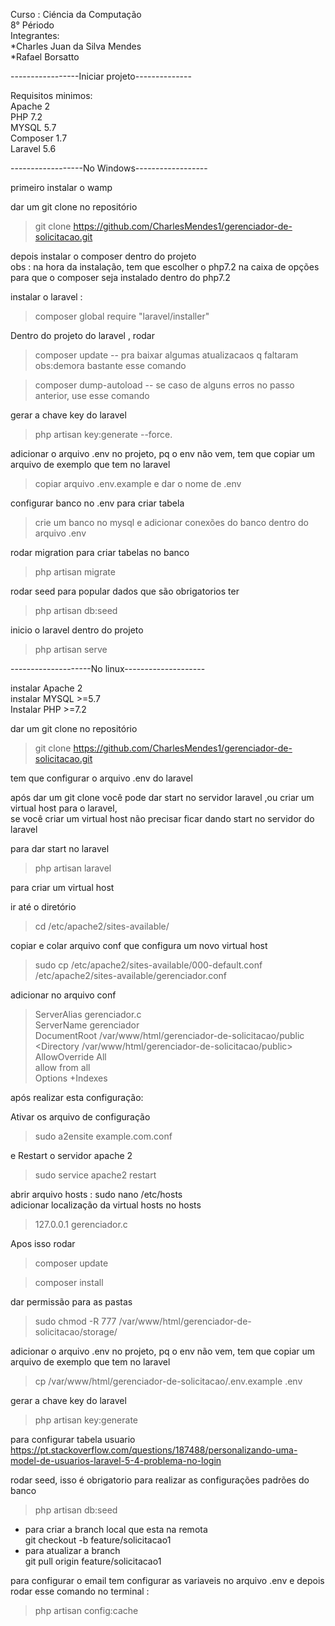 Curso : Ciéncia da Computação  
8° Périodo  
Integrantes:  
    *Charles Juan da Silva Mendes  
    *Rafael Borsatto  

-----------------Iniciar projeto--------------  

Requisitos minimos:  
Apache 2   
PHP 7.2  
MYSQL 5.7  
Composer 1.7  
Laravel 5.6  

------------------No Windows------------------  

primeiro instalar o wamp  

dar um git clone no repositório  
>git clone https://github.com/CharlesMendes1/gerenciador-de-solicitacao.git


depois instalar o composer dentro do projeto  
obs : na hora da instalação, tem que escolher o php7.2 na caixa de opções  
para que o composer seja instalado dentro do php7.2  


instalar o laravel :  
>composer global require "laravel/installer"


Dentro do projeto do laravel , rodar  
>composer update -- pra baixar algumas atualizacaos q faltaram 
obs:demora bastante esse comando  

>composer dump-autoload -- se caso de alguns erros no passo anterior, use esse comando

gerar a chave key do laravel  
>php artisan key:generate --force.


adicionar o arquivo .env no projeto, pq o env não vem, tem que copiar um arquivo de exemplo que tem no laravel  
>copiar arquivo .env.example e dar o nome de .env

configurar banco no .env para criar tabela  
>crie um banco no mysql e adicionar conexões do banco dentro do arquivo .env

rodar migration para criar tabelas no banco  
>php artisan migrate

rodar seed para popular dados que são obrigatorios ter  
>php artisan db:seed 

inicio o laravel dentro do projeto  
>php artisan serve

--------------------No linux--------------------  

instalar Apache 2  
instalar MYSQL >=5.7  
Instalar PHP >=7.2  

dar um git clone no repositório  

>git clone https://github.com/CharlesMendes1/gerenciador-de-solicitacao.git

tem que configurar o arquivo .env do laravel  

após dar um git clone você pode dar start no servidor laravel ,ou criar um virtual host para o laravel,  
se você criar um virtual host não precisar ficar dando start no servidor do laravel  

para dar start no laravel  
>php artisan laravel

para criar um virtual host  

ir até o diretório  
>cd /etc/apache2/sites-available/

copiar e colar arquivo conf que configura um novo virtual host  
>sudo cp /etc/apache2/sites-available/000-default.conf /etc/apache2/sites-available/gerenciador.conf

adicionar no arquivo conf  
>ServerAlias gerenciador.c  
>ServerName gerenciador  
>DocumentRoot /var/www/html/gerenciador-de-solicitacao/public  
> <Directory /var/www/html/gerenciador-de-solicitacao/public>  
    AllowOverride All  
    allow from all  
    Options +Indexes  
> </Directory>  
	
após realizar esta configuração:  

Ativar os arquivo de configuração  

>sudo a2ensite example.com.conf

e Restart o servidor apache 2  
>sudo service apache2 restart


abrir arquivo hosts : sudo nano /etc/hosts  
adicionar localização da virtual hosts no hosts  
>127.0.0.1       gerenciador.c  

Apos isso rodar  
>composer update  

>composer install  

dar permissão para as pastas  
>sudo chmod -R 777 /var/www/html/gerenciador-de-solicitacao/storage/  

adicionar o arquivo .env no projeto, pq o env não vem, tem que copiar um arquivo de exemplo que tem no laravel  
>cp /var/www/html/gerenciador-de-solicitacao/.env.example .env  

gerar a chave key do laravel  
>php artisan key:generate  


para configurar tabela usuario  
https://pt.stackoverflow.com/questions/187488/personalizando-uma-model-de-usuarios-laravel-5-4-problema-no-login  


rodar seed, isso é obrigatorio para realizar as configurações padrões do banco 
>php artisan db:seed



* para criar a branch local que esta na remota   
    git checkout -b feature/solicitacao1  
* para atualizar a branch   
    git pull origin feature/solicitacao1  




para configurar o email tem configurar as variaveis no arquivo .env e depois rodar esse comando no terminal :  
>php artisan config:cache  